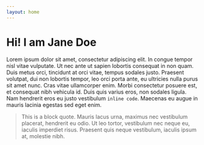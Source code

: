```yaml
---
layout: home
---
```

# Hi! I am Jane Doe
Lorem ipsum dolor sit amet, consectetur adipiscing elit. In congue tempor nisl vitae vulputate. Ut nec ante ut sapien lobortis consequat in non quam. Duis metus orci, tincidunt at orci vitae, tempus sodales justo. Praesent volutpat, dui non lobortis tempor, leo orci porta ante, eu ultricies nulla purus sit amet nunc. Cras vitae ullamcorper enim. Morbi consectetur posuere est, et consequat nibh vehicula id. Duis quis varius eros, non sodales ligula. Nam hendrerit eros eu justo vestibulum `inline code`. Maecenas eu augue in mauris lacinia egestas sed eget enim. 
> This is a block quote. Mauris lacus urna, maximus nec vestibulum placerat, hendrerit eu odio. Ut leo tortor, vestibulum nec neque eu, iaculis imperdiet risus. Praesent quis neque vestibulum, iaculis ipsum at, molestie nibh.
